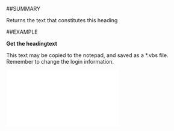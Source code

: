 

##SUMMARY


Returns the text that constitutes this heading



##EXAMPLE

**Get the headingtext**

This text may be copied to the notepad, and saved as a *.vbs file. Remember to change the login information.

![](../../Examples/vbs/IListTextHeading.HeadingText.vbs.txt)





